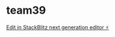 # team39

[Edit in StackBlitz next generation editor ⚡️](https://stackblitz.com/~/github.com/Sai-Sol/team39)